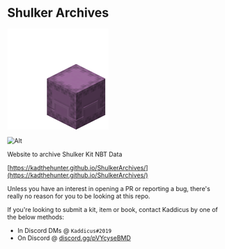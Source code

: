 # Shulker Archives

![Cute Mascot :3](assets/Shulker_shooting.gif)

![Alt](https://repobeats.axiom.co/api/embed/969590d0e93138cbc0d66c5fc51b68f4b498a331.svg "Repobeats analytics image")

Website to archive Shulker Kit NBT Data

[https://kadthehunter.github.io/ShulkerArchives/](https://kadthehunter.github.io/ShulkerArchives/)

Unless you have an interest in opening a PR or reporting a bug, there's really no reason for you to be looking at this
repo.

If you're looking to submit a kit, item or book, contact Kaddicus by one of the below methods:

- In Discord DMs @ `Kaddicus#2019`
- On Discord @ [discord.gg/pVYcyseBMD](discord.gg/pVYcyseBMD)
